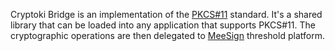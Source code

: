Cryptoki Bridge is an implementation of the [PKCS#11](https://docs.oasis-open.org/pkcs11/pkcs11-base/v3.0/csprd01/pkcs11-base-v3.0-csprd01.html) standard. It's a shared library that can be loaded into any application that supports PKCS#11. The cryptographic operations are then delegated to [MeeSign](https://meesign.crocs.fi.muni.cz/) threshold platform.
